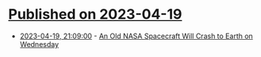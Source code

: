 # [Published on 2023-04-19](index.md)

* [2023-04-19, 21:09:00](https://soylentnews.org/article.pl?sid=23/04/19/0222202&from=rss) - [An Old NASA Spacecraft Will Crash to Earth on Wednesday](https://soylentnews.org/article.pl?sid=23/04/19/0222202&from=rss)
